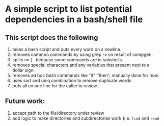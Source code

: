 # A simple script to list potential dependencies in a bash/shell file

## This script does the following
1. takes a bash script and puts every word on a newline.
2. removes common commands by using grep -v on result of compgen.
3. splits on ( . because some commands are in subshells.
4. removes special characters and any variables that present next to a dollar sign.
5. removes ad hoc bash commands like "if" "then", manually done for now.
6. uses sort and uniq combination to remove duplicate words
7. puts all on one line for the caller to review.

## Future work:
1. accept path to the file/directory under review
2. add logic to make directories and subdirectories work (i.e. `find` and `read`


